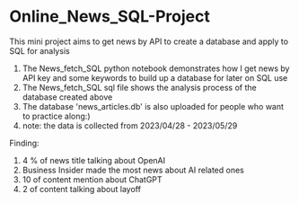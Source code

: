# Online_News_SQL-Project
This mini project aims to get news by API to create a database and apply to SQL for analysis

1) The News_fetch_SQL python notebook demonstrates how I get news by API key and some keywords to build up a database for later on SQL use
2) The News_fetch_SQL sql file shows the analysis process of the database created above
3) The database 'news_articles.db' is also uploaded for people who want to practice along:) 
4) note: the data is collected from 2023/04/28 - 2023/05/29 

Finding:
1) 4 % of news title talking about OpenAI
2) Business Insider made the most news about AI related ones
3) 10 of content mention about ChatGPT
4) 2 of content talking about layoff

